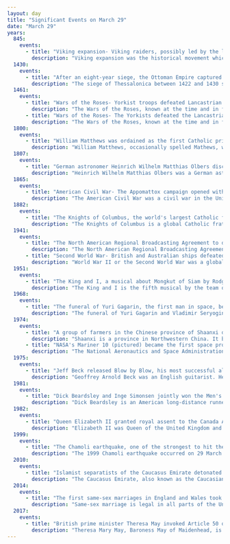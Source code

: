 ```yaml
---
layout: day
title: "Significant Events on March 29"
date: "March 29"
years:
  845:
    events:
      - title: "Viking expansion- Viking raiders, possibly led by the legendary Ragnar Lodbrok, plundered and occupied Paris (depicted), holding the city for a large ransom."
        description: "Viking expansion was the historical movement which led Norse explorers, traders and warriors, the latter known in modern scholarship as Vikings, to sail most of the North Atlantic, reaching south as far as North Africa and east as far as Russia, and through the Mediterranean as far as Constantinople and the Middle East, acting as looters, traders, colonists and mercenaries. To the west, Vikings under Leif Erikson, the heir to Erik the Red, reached North America and set up a short-lived settlement in present-day L'Anse aux Meadows, Newfoundland, Canada. Longer lasting and more established Norse settlements were formed in Greenland, Iceland, the Faroe Islands, Russia, Ukraine, Great Britain, Ireland, Normandy and Sicily."
  1430:
    events:
      - title: "After an eight-year siege, the Ottoman Empire captured the city of Thessalonica from the Republic of Venice."
        description: "The siege of Thessalonica between 1422 and 1430 saw the Ottoman Empire, under Sultan Murad II, capture the city of Thessalonica. Afterwards, the city remained in Ottoman hands for the next five centuries until it became part of the Kingdom of Greece in 1912."
  1461:
    events:
      - title: "Wars of the Roses- Yorkist troops defeated Lancastrian forces in Yorkshire at the Battle of Towton, one of the largest land battles ever fought in England."
        description: "The Wars of the Roses, known at the time and in following centuries as the Civil Wars, were a series of civil wars fought over control of the English throne from 1455 to 1487. The wars were fought between supporters of the House of Lancaster and House of York, two rival cadet branches of the royal House of Plantagenet. The conflict resulted in the end of Lancaster's male line in 1471, leaving the Tudor family to inherit their claim to the throne through the female line. Conflict was largely brought to an end upon the union of the two houses through marriage, creating the Tudor dynasty that would subsequently rule England."
      - title: "Wars of the Roses- The Yorkists defeated the Lancastrian army at the Battle of Towton, allowing Edward IV to secure the English throne."
        description: "The Wars of the Roses, known at the time and in following centuries as the Civil Wars, were a series of civil wars fought over control of the English throne from 1455 to 1487. The wars were fought between supporters of the House of Lancaster and House of York, two rival cadet branches of the royal House of Plantagenet. The conflict resulted in the end of Lancaster's male line in 1471, leaving the Tudor family to inherit their claim to the throne through the female line. Conflict was largely brought to an end upon the union of the two houses through marriage, creating the Tudor dynasty that would subsequently rule England."
  1800:
    events:
      - title: "William Matthews was ordained as the first Catholic priest born in British America."
        description: "William Matthews, occasionally spelled Mathews, was an American who became the fifth Roman Catholic priest ordained in the United States and the first such person born in British America. Born in the colonial Province of Maryland, he was briefly a novice in the Society of Jesus. After being ordained, he became influential in establishing Catholic parochial and educational institutions in Washington, D.C. He was the second pastor of St. Patrick's Church, serving for most of his life. He served as the sixth president of Georgetown College, later known as Georgetown University. Matthews acted as president of the Washington Catholic Seminary, which became Gonzaga College High School, and oversaw the continuity of the school during suppression by the church and financial insecurity."
  1807:
    events:
      - title: "German astronomer Heinrich Wilhelm Matthias Olbers discovered Vesta, the brightest asteroid and second-most massive body in the asteroid belt."
        description: "Heinrich Wilhelm Matthias Olbers was a German astronomer. He found a convenient method of calculating the orbit of comets, and in 1802 and 1807, discovered the second and the fourth asteroids Pallas and Vesta."
  1865:
    events:
      - title: "American Civil War- The Appomattox campaign opened with the Battle of Lewis's Farm, in which the Confederate Army of Northern Virginia was forced into a series of retreats that would culminate in their surrender."
        description: "The American Civil War was a civil war in the United States between the Union and the Confederacy, which was formed in 1861 by states that had seceded from the Union. The central conflict leading to war was a dispute over whether slavery should be permitted to expand into the western territories, leading to more slave states, or be prohibited from doing so, which many believed would place slavery on a course of ultimate extinction."
  1882:
    events:
      - title: "The Knights of Columbus, the world's largest Catholic fraternal service organization, was founded by Michael J. McGivney in New Haven, Connecticut, U.S."
        description: "The Knights of Columbus is a global Catholic fraternal service order founded by Blessed Michael J. McGivney. Membership is limited to practicing Catholic men. It is led by Patrick E. Kelly, the order's 14th Supreme Knight."
  1941:
    events:
      - title: "The North American Regional Broadcasting Agreement to define technical standards for AM band radio stations came into effect."
        description: "The North American Regional Broadcasting Agreement refers to a series of international treaties that defined technical standards for AM band (mediumwave) radio stations. These agreements also addressed how frequency assignments were distributed among the signatories, with a special emphasis on high-powered clear channel allocations."
      - title: "Second World War- British and Australian ships defeated Italian Regia Marina vessels at the Battle of Cape Matapan."
        description: "World War II or the Second World War was a global conflict between two coalitions- the Allies and the Axis powers. Nearly all of the world's countries participated, with many nations mobilising all resources in pursuit of total war. Tanks and aircraft played major roles, enabling the strategic bombing of cities and delivery of the first and only nuclear weapons ever used in war. World War II was the deadliest conflict in history, resulting in 70 to 85 million deaths, more than half of which were civilians. Millions died in genocides, including the Holocaust, and by massacres, starvation, and disease. After the Allied victory, Germany, Austria, Japan, and Korea were occupied, and German and Japanese leaders were tried for war crimes."
  1951:
    events:
      - title: "The King and I, a musical about Mongkut of Siam by Rodgers and Hammerstein, premiered on Broadway."
        description: "The King and I is the fifth musical by the team of Rodgers and Hammerstein. It is based on Margaret Landon's novel Anna and the King of Siam (1944), which is in turn derived from the memoirs of Anna Leonowens, governess to the children of King Mongkut of Siam in the early 1860s. The musical's plot relates the experiences of Anna, a British schoolteacher who is hired as part of the King's drive to modernize his country. The relationship between the King and Anna is marked by conflict through much of the piece, as well as by a love to which neither can admit. The musical premiered on March 29, 1951, at Broadway's St. James Theatre. It ran for nearly three years, making it the fourth-longest-running Broadway musical in history at the time, and has had many tours and revivals."
  1968:
    events:
      - title: "The funeral of Yuri Gagarin, the first man in space, began in Moscow with tens of thousands of people in attendance."
        description: "The funeral of Yuri Gagarin and Vladimir Seryogin on 29–30 March 1968 consisted of a joint farewell ceremony, a funeral procession and the burial of their funerary urns in the Kremlin Wall Necropolis in Moscow. A national mourning was declared, the first time in Soviet history for a person who was not a sitting country leader and for of a person who died while performing work for the state. Funeral wreaths were sent by all Soviet republics and some foreign countries. In the funeral procession at the Kremlin Wall, the urns were carried by Soviet leader Leonid Brezhnev and senior Communist Party members – Alexei Kosygin and Nikolai Podgorny."
  1974:
    events:
      - title: "A group of farmers in the Chinese province of Shaanxi discovered a vast collection of terracotta statues (pictured) depicting the armies of Qin Shi Huang, the first emperor of China."
        description: "Shaanxi is a province in Northwestern China. It borders the province-level divisions of Inner Mongolia to the north, Shanxi and Henan to the east, Hubei, Chongqing, and Sichuan to the south, and Gansu and Ningxia to the west. Shaanxi covers an area of over 205,000 km2 (79,000 sq mi) with about 37 million people, the 16th-largest in China. Xi'an – which includes the sites of the former capitals Fenghao and Chang'an – is the provincial capital and largest city in Northwest China and also one of the oldest cities in China and the oldest of the Four Ancient Capitals, being the capital for the Western Zhou, Western Han, Jin, Sui and Tang dynasties. Xianyang, which served as the capital of the Qin dynasty (221–202 BC), is just north across the Wei River. The other prefecture-level cities into which the province is divided are Ankang, Baoji, Hanzhong, Shangluo, Tongchuan, Weinan, Yan'an and Yulin."
      - title: "NASA's Mariner 10 (pictured) became the first space probe to make a flyby of Mercury."
        description: "The National Aeronautics and Space Administration is an independent agency of the US federal government responsible for the United States' civil space program, aeronautics research and space research. Established in 1958, it succeeded the National Advisory Committee for Aeronautics (NACA) to give the US space development effort a distinct civilian orientation, emphasizing peaceful applications in space science. It has since led most of America's space exploration programs, including Project Mercury, Project Gemini, the 1968–1972 Apollo Moon landing missions, the Skylab space station, and the Space Shuttle. Currently, NASA supports the International Space Station (ISS) along with the Commercial Crew Program, and oversees the development of the Orion spacecraft and the Space Launch System for the lunar Artemis program."
  1975:
    events:
      - title: "Jeff Beck released Blow by Blow, his most successful album in the U.S., reaching the top five and selling over one million copies."
        description: "Geoffrey Arnold Beck was an English guitarist. He rose to prominence as a member of the rock band the Yardbirds, and afterwards founded and fronted the Jeff Beck Group and Beck, Bogert & Appice. In 1975, he switched to an instrumental style with focus on an innovative sound, and his releases spanned genres and styles ranging from blues rock, hard rock, jazz fusion and a blend of guitar-rock and electronica."
  1981:
    events:
      - title: "Dick Beardsley and Inge Simonsen jointly won the Men's Elite Race and Joyce Smith won the Women's Elite Race in the inaugural London Marathon."
        description: "Dick Beardsley is an American long-distance runner best known for tying for first place with Inge Simonsen in the inaugural 1981 London Marathon and his close finish with Alberto Salazar in the 1982 Boston Marathon."
  1982:
    events:
      - title: "Queen Elizabeth II granted royal assent to the Canada Act 1982, which ended any remaining constitutional dependence of Canada on the United Kingdom by a process known as patriation."
        description: "Elizabeth II was Queen of the United Kingdom and other Commonwealth realms from 6 February 1952 until her death in 2022. She had been queen regnant of 32 sovereign states during her lifetime and was the monarch of 15 realms at her death. Her reign of 70 years and 214 days is the longest of any British monarch, the second-longest of any sovereign state, and the longest of any queen regnant in history."
  1999:
    events:
      - title: "The Chamoli earthquake, one of the strongest to hit the foothills of the Himalayas in more than 90 years, killed at least 100 people."
        description: "The 1999 Chamoli earthquake occurred on 29 March in the Chamoli district in the Indian state of Uttar Pradesh. Approximately 103 people died in the earthquake."
  2010:
    events:
      - title: "Islamist separatists of the Caucasus Emirate detonated two bombs on the Moscow Metro, killing 40 people and injuring 102 others."
        description: "The Caucasus Emirate, also known as the Caucasian Emirate, Emirate of Caucasus, or Islamic Emirate of the Caucasus, was a jihadist organisation active in rebel-held parts of Syria and previously in the North Caucasus region of Russia. Its intention was to expel the Russian presence from the North Caucasus and to establish an independent Islamic emirate in the region. The Caucasus Emirate also referred to the state that the group sought to establish. The creation of Caucasus Emirate was announced on 7 October 2007, by Chechen warlord Dokka Umarov, who became its first self-declared 'emir'."
  2014:
    events:
      - title: "The first same-sex marriages in England and Wales took place following the passage of the Marriage (Same Sex Couples) Act 2013."
        description: "Same-sex marriage is legal in all parts of the United Kingdom. As marriage is a devolved legislative matter, different parts of the United Kingdom legalised at different times; it has been recognised and performed in England and Wales since March 2014, in Scotland since December 2014, and in Northern Ireland since January 2020. Civil partnerships, which offer most, but not all, of the rights and benefits of marriage, have been recognised since 2005. The United Kingdom was the 27th country in the world and the sixteenth in Europe to allow same-sex couples to marry nationwide. Polling suggests that a majority of British people support the legal recognition of same-sex marriage.Legislation to allow same-sex marriage in England and Wales was passed by the Parliament of the United Kingdom in July 2013 and took effect on 13 March 2014. The first same-sex marriages took place on 29 March 2014. Legislation to allow same-sex marriage in Scotland was passed by the Scottish Parliament in February 2014 and took effect on 16 December 2014. The first marriage ceremonies for same-sex couples previously in civil partnerships occurred on 16 December. The first marriage ceremonies for couples not in civil partnerships occurred on 31 December 2014. Legislation to allow same-sex marriage in Northern Ireland was passed by the Parliament of the United Kingdom in July 2019 and took effect on 13 January 2020. The first same-sex marriage ceremony took place on 11 February 2020."
  2017:
    events:
      - title: "British prime minister Theresa May invoked Article 50 of the Treaty on European Union, formally beginning the United Kingdom's withdrawal from the European Union."
        description: "Theresa Mary May, Baroness May of Maidenhead, is a British politician who served as Prime Minister of the United Kingdom and Leader of the Conservative Party from 2016 to 2019. She previously served as Home Secretary from 2010 to 2016. She was Member of Parliament (MP) for Maidenhead from 1997 to 2024, and has been a member of the House of Lords since August 2024. May was the second female British prime minister, after Margaret Thatcher, and the first woman to have held two of the Great Offices of State. May is a one-nation conservative."
---
```

